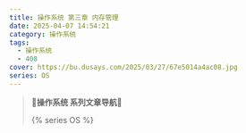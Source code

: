 ```yaml
---
title: 操作系统 第三章 内存管理
date: 2025-04-07 14:54:21
category: 操作系统
tags:
  - 操作系统
  - 408
cover: https://bu.dusays.com/2025/03/27/67e5014a4ac08.jpg
series: OS
---
```


> **🚥操作系统 系列文章导航🚥**
>
> {% series OS %}
